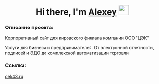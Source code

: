 <h1 align="center">Hi there, I'm <a href="https://github.com/astepanov9" target="_blank">Alexey</a> 
<img src="https://github.com/blackcater/blackcater/raw/main/images/Hi.gif" height="32"/></h1>
<h3>Описание проекта:</h3>
<p>Корпоративный сайт для кировского филиала компании ООО "ЦЭК"</p>
<p>Услуги для бизнеса и предпринимателей. От электронной отчетности, подписей и ЭДО до комплексной автоматизации торговли</p>
<h3>Ссылка:</h3>
<p><a href="https://cek43.ru/">cek43.ru</a></p>
